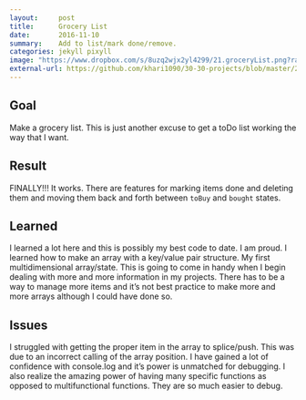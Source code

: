 ```yaml
---
layout:     post
title:      Grocery List
date:       2016-11-10
summary:    Add to list/mark done/remove.
categories: jekyll pixyll
image: "https://www.dropbox.com/s/8uzq2wjx2yl4299/21.groceryList.png?raw=1"
external-url: https://github.com/khari1090/30-30-projects/blob/master/21.groceryList.html
---
```


## Goal
Make a grocery list. This is just another excuse to get a toDo list working the way that I want.

## Result
FINALLY!!! It works. There are features for marking items done and deleting them and moving them back and forth between `toBuy` and `bought` states.

## Learned
I learned a lot here and this is possibly my best code to date. I am proud. I learned how to make an array with a key/value pair structure. My first multidimensional array/state. This is going to come in handy when I begin dealing with more and more information in my projects. There has to be a way to manage more items and it’s not best practice to make more and more arrays although I could have done so.

## Issues
I struggled with getting the proper item in the array to splice/push. This was due to an incorrect calling of the array position. I have gained a lot of confidence with console.log and it’s power is unmatched for debugging. I also realize the amazing power of having many specific functions as opposed to multifunctional functions. They are so much easier to debug.

